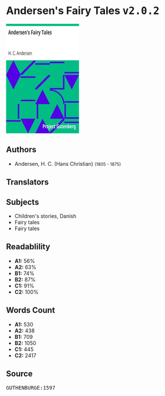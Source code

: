 # Andersen's Fairy Tales <kbd>v2.0.2</kbd>

![](./cover.medium.jpg "")

## Authors


 - Andersen, H. C. (Hans Christian) <small>(1805 - 1875)</small>

## Translators



## Subjects


 - Children's stories, Danish
 - Fairy tales
 - Fairy tales

## Readablility


 - **A1:** 56%
 - **A2:** 63%
 - **B1:** 74%
 - **B2:** 87%
 - **C1:** 91%
 - **C2:** 100%

## Words Count


 - **A1:** 530
 - **A2:** 438
 - **B1:** 709
 - **B2:** 1050
 - **C1:** 445
 - **C2:** 2417

## Source


<kbd>GUTHENBURGE:1597</kbd>
